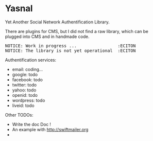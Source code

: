Yasnal
======

Yet Another Social Network Authentification Library.

There are plugins for CMS, but I did not find a raw library, which can be plugged into CMS and in handmade code.

<pre>
NOTICE: Work in progress ...                :ECITON
NOTICE: The library is not yet operational  :ECITON
</pre>

Authentification services:
* email: coding...
* google: todo
* facebook: todo
* twitter: todo
* yahoo: todo
* openid: todo
* wordpress: todo
* liveid: todo

Other TODOs:
* Write the doc Doc !
* An example with http://swiftmailer.org
* 
